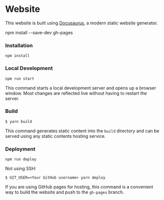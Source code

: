 # Website

This website is built using [Docusaurus](https://docusaurus.io/), a modern static website generator.

npm install --save-dev gh-pages

### Installation
```
npm install
```



### Local Development
```
npm run start
```


This command starts a local development server and opens up a browser window. Most changes are reflected live without having to restart the server.

### Build

```
$ yarn build
```

This command generates static content into the `build` directory and can be served using any static contents hosting service.

### Deployment

```
npm run deploy
```

Not using SSH:

```
$ GIT_USER=<Your GitHub username> yarn deploy
```

If you are using GitHub pages for hosting, this command is a convenient way to build the website and push to the `gh-pages` branch.
